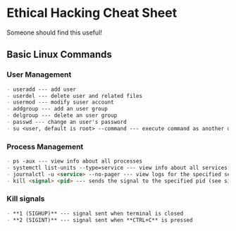 # Ethical Hacking Cheat Sheet

Someone should find this useful!

## Basic Linux Commands

### User Management

```markdown
- useradd --- add user
- userdel --- delete user and related files
- usermod --- modify suser account
- addgroup --- add an user group
- delgroup --- delete an user group
- passwd --- change an user's password
- su <user, default is root> --command --- execute command as another user
```

### Process Management

```markdown
- ps -aux --- view info about all processes
- systemctl list-units --type=service --- view info about all services
- journalctl -u <service> --no-pager --- view logs for the specified service
- kill <signal> <pid> --- sends the signal to the specified pid (see signal list below)
```

### Kill signals

```markdown
- **1 (SIGHUP)** --- signal sent when terminal is closed
- **2 (SIGINT)** --- signal sent when **CTRL+C** is pressed
```
